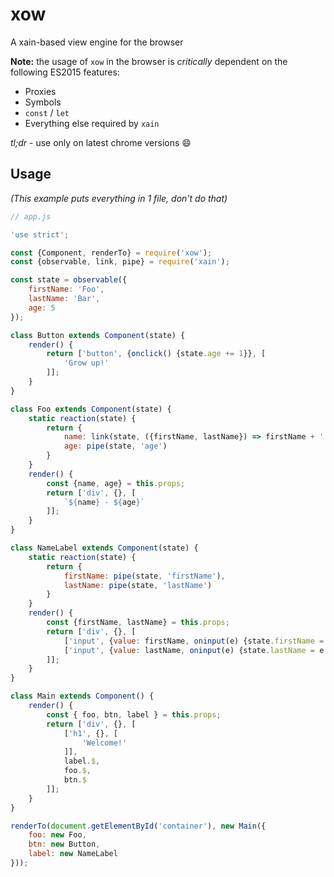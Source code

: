 # xow
A xain-based view engine for the browser

**Note:** the usage of `xow` in the browser is *critically* dependent on the following ES2015 features:

- Proxies
- Symbols
- `const` / `let`
- Everything else required by `xain`

*tl;dr* - use only on latest chrome versions :smile:


## Usage

*(This example puts everything in 1 file, don't do that)*

```js
// app.js

'use strict';

const {Component, renderTo} = require('xow');
const {observable, link, pipe} = require('xain');

const state = observable({
    firstName: 'Foo',
    lastName: 'Bar',
    age: 5
});

class Button extends Component(state) {
    render() {
        return ['button', {onclick() {state.age += 1}}, [
            'Grow up!'
        ]];
    }
}

class Foo extends Component(state) {
    static reaction(state) {
        return {
            name: link(state, ({firstName, lastName}) => firstName + ' ' + lastName),
            age: pipe(state, 'age')
        }
    }
    render() {
        const {name, age} = this.props;
        return ['div', {}, [
            `${name} - ${age}`
        ]];
    }
}

class NameLabel extends Component(state) {
    static reaction(state) {
        return {
            firstName: pipe(state, 'firstName'),
            lastName: pipe(state, 'lastName')
        }
    }
    render() {
        const {firstName, lastName} = this.props;
        return ['div', {}, [
            ['input', {value: firstName, oninput(e) {state.firstName = e.target.value}}],
            ['input', {value: lastName, oninput(e) {state.lastName = e.target.value}}]
        ]];
    }
}

class Main extends Component() {
    render() {
        const { foo, btn, label } = this.props;
        return ['div', {}, [
            ['h1', {}, [
                'Welcome!'
            ]],
            label.$,
            foo.$,
            btn.$
        ]];
    }
}

renderTo(document.getElementById('container'), new Main({
    foo: new Foo,
    btn: new Button,
    label: new NameLabel
}));
```